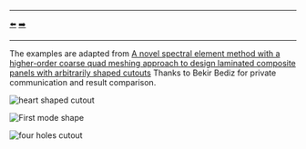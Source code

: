 ***
[⬅️](../026/README.md "Previous example")
[➡️](../028/README.md "Next example")
***

The examples are adapted from [A novel spectral element method with a higher-order coarse quad meshing approach to design laminated composite panels with arbitrarily shaped cutouts](https://doi.org/10.1016/j.tws.2024.111636)
Thanks to Bekir Bediz for private communication and result comparison.

![heart shaped cutout](heart_shaped_cutout.png "Heart shaped cutout")

![First mode shape](mode_01.gif "First mode shape")

![four holes cutout](four_holes.png "Four holes cutout")

